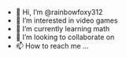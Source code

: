 - 👋 Hi, I’m @rainbowfoxy312
- 👀 I’m interested in video games
- 🌱 I’m currently learning math
- 💞️ I’m looking to collaborate on 
- 📫 How to reach me ...

<!---
rainbowfoxy312/rainbowfoxy312 is a ✨ special ✨ repository because its `README.md` (this file) appears on your GitHub profile.
You can click the Preview link to take a look at your changes.
--->
